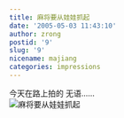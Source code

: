 ```yaml
---
title: 麻将要从娃娃抓起
date: '2005-05-03 11:43:10'
author: zrong
postid: '9'
slug: '9'
nicename: majiang
categories: impressions
---
```


今天在路上拍的 无语......  
![麻将要从娃娃抓起](/uploads/2005/mashen.jpg)

